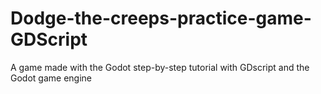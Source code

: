 # Dodge-the-creeps-practice-game-GDScript
A game made with the Godot step-by-step tutorial with GDscript and the Godot game engine
